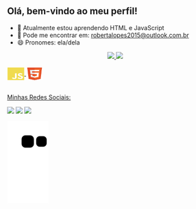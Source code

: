 ##  Olá, bem-vindo ao meu perfil!
- 🔭 Atualmente estou aprendendo HTML e JavaScript
- 🌱 Pode me encontrar em: robertalopes2015@outlook.com.br
- 😄 Pronomes: ela/dela 

<div align="center">	
  <a href="https://github.com/roberticess">
  <img height="180em" src="https://github-readme-stats.vercel.app/api?username=roberticess&show_icons=true&theme=radical&include_all_commits=true&count_private=true"/>
  <img height="160em" src="https://github-readme-stats.vercel.app/api/top-langs/?username=roberticess&layout=compact&langs_count=7&theme=radical"/>
</div>
<div style="display: inline_block"><br>	
  <img align="center" alt="Rafa-Js" height="30" width="40" src="https://raw.githubusercontent.com/devicons/devicon/master/icons/javascript/javascript-plain.svg">
  <img align="center" alt="Rafa-HTML" height="30" width="40" src="https://raw.githubusercontent.com/devicons/devicon/master/icons/html5/html5-original.svg">
</div>
<br>
<p>
  Minhas Redes Sociais: 
</p>

<div> 	
  <a href="https://www.facebook.com/roberticess" target="_blank"><img src="https://img.shields.io/badge/Facebook-1877F2?style=for-the-badge&logo=facebook&logoColor=white" target="_blank"/></a>
  <a href=https://www.instagram.com/roberticess/?hl=pt-br" target="_blank"><img src="https://img.shields.io/badge/-Instagram-%23E4405F?style=for-the-badge&logo=instagram&logoColor=white" target="_blank"></a>
  <a href="https://www.linkedin.com/in/roberta-lopes-9735a1225/target="_blank"><img src="https://img.shields.io/badge/-LinkedIn-%230077B5?style=for-the-badge&logo=linkedin&logoColor=white" target="_blank"></a> 
 
  ![Snake animation](https://github.com/rafaballerini/rafaballerini/blob/output/github-contribution-grid-snake.svg)
 
</div>
